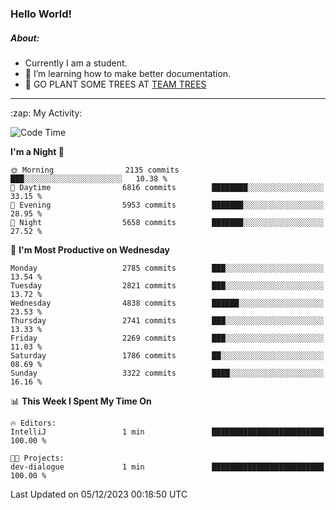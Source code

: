 ### Hello World!

##### About:
- Currently I am a student.
- 🌱 I’m learning how to make better documentation.
- 🌱 GO PLANT SOME TREES AT [TEAM TREES](https://teamtrees.org/)

---
  <summary>:zap: My Activity:</summary>
  
<!--START_SECTION:waka-->
![Code Time](http://img.shields.io/badge/Code%20Time-1%2C267%20hrs%2047%20mins-blue)

**I'm a Night 🦉** 

```text
🌞 Morning                2135 commits        ███░░░░░░░░░░░░░░░░░░░░░░   10.38 % 
🌆 Daytime                6816 commits        ████████░░░░░░░░░░░░░░░░░   33.15 % 
🌃 Evening                5953 commits        ███████░░░░░░░░░░░░░░░░░░   28.95 % 
🌙 Night                  5658 commits        ███████░░░░░░░░░░░░░░░░░░   27.52 % 
```
📅 **I'm Most Productive on Wednesday** 

```text
Monday                   2785 commits        ███░░░░░░░░░░░░░░░░░░░░░░   13.54 % 
Tuesday                  2821 commits        ███░░░░░░░░░░░░░░░░░░░░░░   13.72 % 
Wednesday                4838 commits        ██████░░░░░░░░░░░░░░░░░░░   23.53 % 
Thursday                 2741 commits        ███░░░░░░░░░░░░░░░░░░░░░░   13.33 % 
Friday                   2269 commits        ███░░░░░░░░░░░░░░░░░░░░░░   11.03 % 
Saturday                 1786 commits        ██░░░░░░░░░░░░░░░░░░░░░░░   08.69 % 
Sunday                   3322 commits        ████░░░░░░░░░░░░░░░░░░░░░   16.16 % 
```


📊 **This Week I Spent My Time On** 

```text
🔥 Editors: 
IntelliJ                 1 min               █████████████████████████   100.00 % 

🐱‍💻 Projects: 
dev-dialogue             1 min               █████████████████████████   100.00 % 
```


 Last Updated on 05/12/2023 00:18:50 UTC
<!--END_SECTION:waka-->
